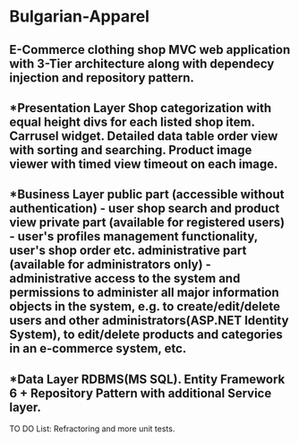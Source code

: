 # Bulgarian-Apparel
E-Commerce clothing shop MVC web application with 3-Tier architecture along with dependecy injection and repository pattern.
-
*Presentation Layer
Shop categorization with equal height divs for each listed shop item.
Carrusel widget.
Detailed data table order view with sorting and searching.
Product image viewer with timed view timeout on each image.
-
*Business Layer
public part (accessible without authentication) - user shop search and product view
private part (available for registered users) - user's profiles management functionality, user's shop order etc.
administrative part (available for administrators only) -  administrative access to the system and permissions to administer all major information objects in the system, e.g. to create/edit/delete users and other administrators(ASP.NET Identity System), to edit/delete products and categories in an e-commerce system, etc.
-
*Data Layer
RDBMS(MS SQL).
Entity Framework 6 + Repository Pattern with additional Service layer.
-













TO DO List:
Refractoring and more unit tests.
